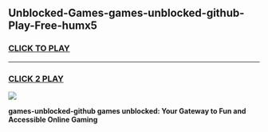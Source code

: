 
## Unblocked-Games-games-unblocked-github-Play-Free-humx5
<h3>
<a href="https://premium76.site?title=games-unblocked-github&ref=18A1">CLICK TO PLAY</a></h3>
<hr>

<h3>
<a href="https://premium76.site?title=games-unblocked-github&ref=18A1">CLICK 2 PLAY</a>
  
</h3>

<a href="https://premium76.site?title=games-unblocked-github&ref=18A1"><img src="https://clearcache.store/games.png"></a>


**games-unblocked-github games unblocked: Your Gateway to Fun and Accessible Online Gaming**
